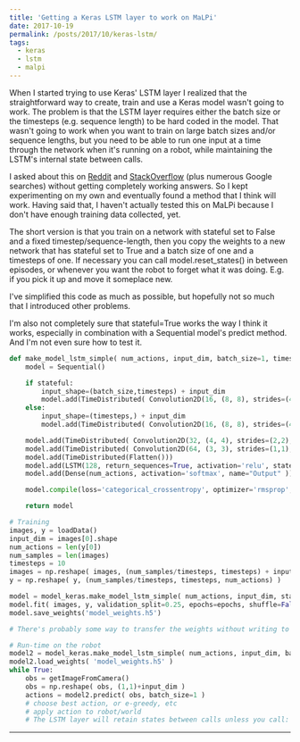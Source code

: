 ```yaml
---
title: 'Getting a Keras LSTM layer to work on MaLPi'
date: 2017-10-19
permalink: /posts/2017/10/keras-lstm/
tags:
  - keras
  - lstm
  - malpi
---
```


When I started trying to use Keras' LSTM layer I realized that the straightforward way to create, train and use a Keras model wasn't going to work. The problem is that the LSTM layer requires either the batch size or the timesteps (e.g. sequence length) to be hard coded in the model. That wasn't going to work when you want to train on large batch sizes and/or sequence lengths, but you need to be able to run one input at a time through the network when it's running on a robot, while maintaining the LSTM's internal state between calls.

I asked about this on [Reddit](https://www.reddit.com/r/MLQuestions/comments/72lzxt/keras_lstm_predict_question/) and [StackOverflow](https://stackoverflow.com/questions/46459843/keras-lstm-predict-1-timestep-at-a-time) (plus numerous Google searches) without getting completely working answers. So I kept experimenting on my own and eventually found a method that I think will work. Having said that, I haven't actually tested this on MaLPi because I don't have enough training data collected, yet.

The short version is that you train on a network with stateful set to False and a fixed timestep/sequence-length, then you copy the weights to a new network that has stateful set to True and a batch size of one and a timesteps of one. If necessary you can call model.reset_states() in between episodes, or whenever you want the robot to forget what it was doing. E.g. if you pick it up and move it someplace new.

I've simplified this code as much as possible, but hopefully not so much that I introduced other problems.

I'm also not completely sure that stateful=True works the way I think it works, especially in combination with a Sequential model's predict method. And I'm not even sure how to test it.

```python
def make_model_lstm_simple( num_actions, input_dim, batch_size=1, timesteps=None, stateful=False ):
    model = Sequential()

    if stateful:
        input_shape=(batch_size,timesteps) + input_dim
        model.add(TimeDistributed( Convolution2D(16, (8, 8), strides=(4,4), activation='relu' ), batch_input_shape=input_shape, name="Conv-8-16") )
    else:
        input_shape=(timesteps,) + input_dim
        model.add(TimeDistributed( Convolution2D(16, (8, 8), strides=(4,4), activation='relu' ), input_shape=input_shape, name="Conv-8-16") )

    model.add(TimeDistributed( Convolution2D(32, (4, 4), strides=(2,2), activation='relu' ), name="Conv-4-32" ))
    model.add(TimeDistributed( Convolution2D(64, (3, 3), strides=(1,1), activation='relu' ), name="Conv-3-64" ))
    model.add(TimeDistributed(Flatten()))
    model.add(LSTM(128, return_sequences=True, activation='relu', stateful=stateful ))
    model.add(Dense(num_actions, activation='softmax', name="Output" ))

    model.compile(loss='categorical_crossentropy', optimizer='rmsprop', metrics=[metrics.categorical_accuracy] )

    return model

# Training
images, y = loadData()
input_dim = images[0].shape
num_actions = len(y[0])
num_samples = len(images)
timesteps = 10
images = np.reshape( images, (num_samples/timesteps, timesteps) + input_dim )
y = np.reshape( y, (num_samples/timesteps, timesteps, num_actions) )

model = model_keras.make_model_lstm_simple( num_actions, input_dim, stateful=False )
model.fit( images, y, validation_split=0.25, epochs=epochs, shuffle=False )
model.save_weights('model_weights.h5')

# There's probably some way to transfer the weights without writing to file, but for my purposes it doesn't matter much

# Run-time on the robot
model2 = model_keras.make_model_lstm_simple( num_actions, input_dim, batch_size=1, timesteps=1, stateful=True )
model2.load_weights( 'model_weights.h5' )
while True:
    obs = getImageFromCamera()
    obs = np.reshape( obs, (1,1)+input_dim )
    actions = model2.predict( obs, batch_size=1 )
    # choose best action, or e-greedy, etc
    # apply action to robot/world
    # The LSTM layer will retain states between calls unless you call: model2.reset_states()
```

------
